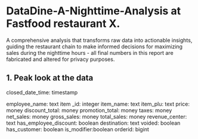 # DataDine-A-Nighttime-Analysis at Fastfood restaurant X.
A comprehensive analysis that transforms raw data into actionable insights, guiding the restaurant chain to make informed decisions for maximizing sales during the nighttime hours - all final numbers in this report are fabricated and altered for privacy purposes.
## 1. Peak look at the data
closed_date_time: timestamp

employee_name: text
item _id: integer
item_name: text
item_plu: text
price: money
discount_total: money
promotion_total: money
taxes: money
net_sales: money
gross_sales: money
total_sales: money
revenue_center: text
has_employee_discount: boolean
destination: text
voided: boolean
has_customer: boolean
is_modifier:boolean
orderid: bigint
